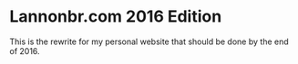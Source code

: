 # Lannonbr.com 2016 Edition

This is the rewrite for my personal website that should be done by the end of 2016.
